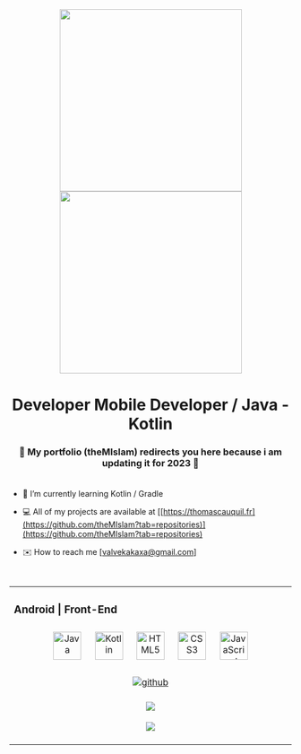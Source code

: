 <div align="center">
<img src="https://raw.githubusercontent.com/thomasync/thomasync/main/headergitdark.gif#gh-dark-mode-only" align="center" height="325" />
<img src="https://raw.githubusercontent.com/thomasync/thomasync/main/headergitlight.gif#gh-light-mode-only" align="center" height="325" />
</div>  
  

# <div align="center">Developer Mobile Developer / Java - Kotlin</div>  

### <div align="center">🚧 My portfolio (theMIslam) redirects you here because i am updating it for 2023 🚧</div><br />

- 🌱 I’m currently learning Kotlin / Gradle  
  

- 💻 All of my projects are available at [[https://thomascauquil.fr](https://github.com/theMIslam?tab=repositories)](https://github.com/theMIslam?tab=repositories)  
  

- ✉️ How to reach me [valvekakaxa@gmail.com]  
  

<br/>  

<table><tr><td valign="top" width="33%">



### Android | Front-End  
<div align="center">  
<img style="margin: 10px" src="https://profilinator.rishav.dev/skills-assets/angularjs-original.svg" alt="Java" height="50" />  
<img style="margin: 10px" src="https://cms-assets.tutsplus.com/uploads/users/1499/posts/29590/preview_image/kotlin.jpg" alt="Kotlin" height="50" />  
<img style="margin: 10px" src="https://profilinator.rishav.dev/skills-assets/html5-original-wordmark.svg" alt="HTML5" height="50" />  
<img style="margin: 10px" src="https://profilinator.rishav.dev/skills-assets/css3-original-wordmark.svg" alt="CSS3" height="50" />  
<img style="margin: 10px" src="https://profilinator.rishav.dev/skills-assets/javascript-original.svg" alt="JavaScript" height="50" />  
</div>

<br/>  

<div align="center">
<a href="https://github.com/theMIslam" target="_blank">
<img src=https://img.shields.io/badge/github-%2324292e.svg?&style=for-the-badge&logo=github&logoColor=white alt=github style="margin-bottom: 5px;" />
</a>
</div>  
  

<br/>  

<div align="center">
<img src="https://komarev.com/ghpvc/?username=theMIslam&&style=flat-square" align="center" />
</div>  
  

<br/>  

<div align="center"><img src="https://github-readme-stats.vercel.app/api?username=theMIslam&show_icons=true&count_private=true&hide_border=true" align="center" /></div>
<br />
